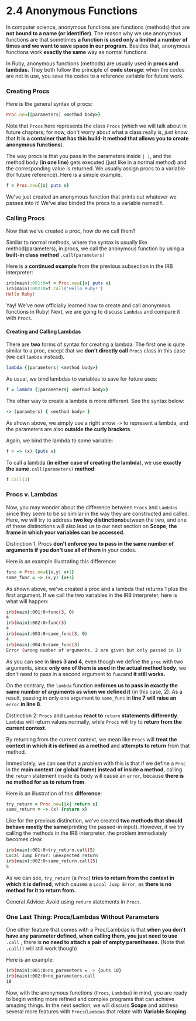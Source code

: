 # 2.4 Anonymous Functions

In computer science, anonymous functions are functions \(methods\) that are **not bound to a name \(or identifier\)**. The reason why we use anonymous functions are that sometimes **a function is used only a limited a number of times and we want to save space in our program.** Besides that, anonymous functions work **exactly the same** way as normal functions.

In Ruby, anonymous functions \(methods\) are usually used in **procs and lambdas.** They both follow the principle of **code storage**: when the codes are not in use, you save the codes to a reference variable for future work.

### Creating Procs

Here is the general syntax of procs:

```ruby
Proc.new{|parameters| <method body>}
```

Note that `Procs` here represents the class `Procs` \(which we will talk about in future chapters; for now, don't worry about what a class really is, just know that **it is a container that has this build-it method that allows you to create anonymous functions**\).

The way procs is that you pass in the parameters inside `| |`, and the method body \(**in one line**\) gets executed \(just like in a normal method\) and the corresponding value is returned. We usually assign procs to a variable \(for future reference\). Here is a simple example.

```ruby
f = Proc.new{|x| puts x}
```

We've just created an anonymous function that prints out whatever we passes into it! We've also binded the procs to a variable named f.

### Calling Procs

Now that we've created a proc, how do we call them?

Similar to normal methods, where the syntax is usually like method\(parameters\), in procs, we call the anonymous function by using a **built-in class method** `.call(parameters)`

Here is a **continued example** from the previous subsection in the IRB interpreter:

```ruby
irb(main):001:0>f = Proc.new{|x| puts x}
irb(main):002:0>f.call('Hello Ruby!')
Hello Ruby!
```

Yay! We've now officially learned how to create and call anonymous functions in Ruby! Next, we are going to discuss `Lambdas` and compare it with `Procs`.

#### Creating and Calling Lambdas <a id="creating-and-calling-lambdas"></a>

There are **two** forms of syntax for creating a lambda. The first one is quite similar to a proc, except that we **don't directly call** `Procs` class in this case \(we call `lambda` instead\).

```ruby
lambda {|parameters| <method body>}
```

As usual, we bind lambdas to variables to save for future uses:

```ruby
f = lambda {|parameters| <method body>}
```

The other way to create a lambda is more different. See the syntax below:

```ruby
-> (paramters) { <method body> }
```

As shown above, we simply use a right arrow `->` to represent a lambda, and the parameters are also **outside the curly brackets**.

Again, we bind the lambda to some variable:

```ruby
f = -> (x) {puts x}
```

To call a lambda \(**in either case of creating the lambda**\), we use **exactly the same**`.call(parameters)` **method**:

```ruby
f.call(3)
```

### Procs v. Lambdas

Now, you may wonder about the difference between `Procs` and `Lambdas` since they seem to be so similar in the way they are constructed and called. Here, we will try to address **two key distinctions**between the two, and one of these distinctions will also lead us to our next section on **Scope**, **the frame in which your variables can be accessed**.

Distinction 1. Procs **don't enforce you to pass in the same number of arguments** **if** **you don't use all of them** in your codes.

Here is an example illustrating this difference:

```ruby
func = Proc.new{|x,y| x+1}
same_func = -> (x,y) {x+1}
```

As shown above, we've created a proc and a lambda that returns 1 plus the first argument. If we call the two variables in the IRB interpreter, here is what will happen:

```bash
irb(main):001:0>func(3, 0)
4
irb(main):002:0>func(3)
4
irb(main):003:0>same_func(3, 0)
4
irb(main):004:0>same_func(3)
Error (wrong number of arguments, 2 are given but only passed in 1)
```

As you can see in **lines 3 and 4**, even though we define the `proc` with two arguments, since **only one of them is used in the actual method body**, we don't need to pass in a second argument to `func`and **it still works.**

On the contrary, the `lambda` function **enforces us to pass in exactly the same number of arguments as when we defined it** \(in this case, 2\). As a result, passing in only one argument to `same_func` in **line 7** **will raise an** `error` **in line 8**.

Distinction 2: `Procs` and `Lambdas` **react to** `return` **statements differently**. `Lambdas` will return values normally, while `Procs` will try to **return from the current context**.

By returning from the current context, we mean like `Procs` will **treat the context in which it is defined as a method** and **attempts to return** from that method.

Immediately, we can see that a problem with this is that if we define a `Proc` in the **main context** \(**or global frame\) instead of inside a method**, calling the `return` statement inside its body will cause an `error`, because **there is no method for us to return from**.

Here is an illustration of this **difference**:

```ruby
try_return = Proc.new{|x| return x}
same_return = -> (x) {return x}
```

Like for the previous distinction, we've created **two methods that should behave mostly the same**\(printing the passed-in input\). However, if we try calling the methods in the IRB interpreter, the problem immediately becomes clear.

```bash
irb(main):001:0>try_return.call(5)
Local Jump Error: unexpected return
irb(main):002:0>same_return.call(5)
5
```

As we can see, `try_return` \(a `Proc`\) **tries to return from the context in which it is defined**, which causes a `Local Jump Error`, as **there is no method for it to return from.**

General Advice: Avoid using `return` statements in `Procs`.

### One Last Thing: Procs/Lambdas Without Parameters

One other feature that comes with a Proc/Lambdas is that **when you don't have any parameter defined, when calling them, you just need to use** `.call` , there is **no need to attach a pair of empty parentheses.** \(Note that `.call()` will still work though\)

Here is an example:

```bash
irb(main):001:0>no_parameters = -> {puts 10}
irb(main):002:0>no_parameters.call
10
```

Now, with the anonymous functions \(`Procs`, `Lambdas`\) in mind, you are ready to begin writing more refined and complex programs that can achieve amazing things. In the next section, we will discuss **Scope** and address several more features with `Procs`/`Lambdas` that relate with **Variable Scoping**.

